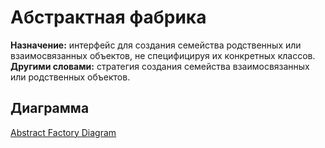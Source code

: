 # Абстрактная фабрика
**Назначение:** интерфейс для создания семейства родственных или взаимосвязанных объектов,
не специфицируя их конкретных классов.</br>
**Другими словами:** стратегия создания семейства взаимосвязанных или родственных объектов.
## Диаграмма
[Abstract Factory Diagram](./imgDocs/AbstractFactoryDiag.png)